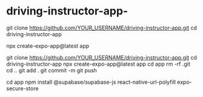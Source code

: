 # driving-instructor-app-

git clone https://github.com/YOUR_USERNAME/driving-instructor-app.git
cd driving-instructor-app

npx create-expo-app@latest app

git clone https://github.com/YOUR_USERNAME/driving-instructor-app.git
cd driving-instructor-app
npx create-expo-app@latest app
cd app
rm -rf .git
cd ..
git add .
git commit -m 
git push

cd app
npm install @supabase/supabase-js react-native-url-polyfill expo-secure-store

